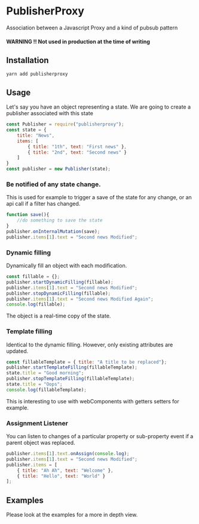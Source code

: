 # PublisherProxy
Association between a Javascript Proxy and a kind of pubsub pattern

#### WARNING !!   Not used in production at the time of writing

## Installation

```shell
yarn add publisherproxy
```

## Usage

Let's say you have an object representing a state.
We are going to create a publisher associated with this state

```javascript
const Publisher = require("publisherproxy");
const state = {
    title: "News",
    items: [
        { title: "1th", text: "First news" },
        { title: "2nd", text: "Second news" }
    ]
}
const publisher = new Publisher(state);
```

### Be notified of any state change.

This is used for example to trigger a save of the state for any change, or an api call if a filter has changed.

```javascript
function save(){
	//do something to save the state
}
publisher.onInternalMutation(save);
publisher.items[1].text = "Second news Modified";
```

### Dynamic filling 

Dynamically fill an object with each modification.

```javascript
const fillable = {};
publisher.startDynamicFilling(fillable);
publisher.items[1].text = "Second news Modified";
publisher.stopDynamicFilling(fillable);
publisher.items[1].text = "Second news Modified Again";
console.log(fillable);
```

The object is a real-time copy of the state.

### Template filling 

Identical to the dynamic filling. However, only existing attributes are updated.

```javascript
const fillableTemplate = { title: "A title to be replaced"};
publisher.startTemplateFilling(fillableTemplate);
state.title = "Good morning";
publisher.stopTemplateFilling(fillableTemplate);
state.title = "Oops";
console.log(fillableTemplate);
```

This is interesting to use with webComponents with getters setters for example.

### Assignment Listener

You can listen to changes of a particular property or sub-property event if a parent object was replaced.

```javascript
publisher.items[1].text.onAssign(console.log);
publisher.items[1].text = "Second news Modified";
publisher.items = [
    { title: "Ah Ah", text: "Welcome" },
    { title: "Hello", text: "World" }
];
```



## Examples

Please look at the examples for a more in depth view.
